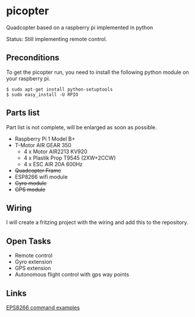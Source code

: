 # picopter
Quadcopter based on a raspberry pi implemented in python

Status: Still implementing remote control.

## Preconditions
To get the picopter run, you need to install the following python module on your raspberry pi.

```
$ sudo apt-get install python-setuptools
$ sudo easy_install -U RPIO
```

## Parts list
Part list is not complete, will be enlarged as soon as possible.
* Raspberry Pi 1 Model B+
* T-Motor AIR GEAR 350
  * 4 x Motor AIR2213 KV920
  * 4 x Plastik Prop T9545 (2XW+2CCW)
  * 4 x ESC AIR 20A 600Hz
* ~~Quadcopter Frame~~
* ESP8266 wifi module
* ~~Gyro module~~
* ~~GPS module~~

## Wiring
I will create a fritzing project with the wiring and add this to the repository.

## Open Tasks
* Remote control
* Gyro extension
* GPS extension
* Autonomous flight control with gps way points

## Links
[EPS8266 command examples](http://bbs.espressif.com/viewtopic.php?f=51&t=1022)